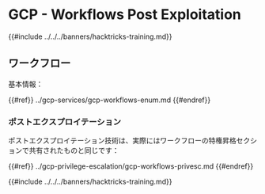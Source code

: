 # GCP - Workflows Post Exploitation

{{#include ../../../banners/hacktricks-training.md}}

## ワークフロー

基本情報：

{{#ref}}
../gcp-services/gcp-workflows-enum.md
{{#endref}}

### ポストエクスプロイテーション

ポストエクスプロイテーション技術は、実際にはワークフローの特権昇格セクションで共有されたものと同じです：

{{#ref}}
../gcp-privilege-escalation/gcp-workflows-privesc.md
{{#endref}}

{{#include ../../../banners/hacktricks-training.md}}
